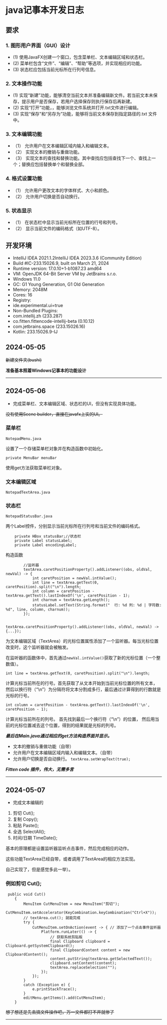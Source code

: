 # java记事本开发日志

## 要求
### 1.  图形用户界面（GUI）设计

- (1)   使用JavaFX创建一个窗口，包含菜单栏、文本编辑区域和状态栏。
- (2)   菜单栏包含“文件”、“编辑”、“帮助”等选项，并实现相应的功能。
- (3)   状态栏应包括当前光标所在行列号信息。


### 2.  文本操作功能

- (1)   实现“新建”功能，能够清空当前文本并准备编辑新文件。若当前文本未保存，提示用户是否保存，若用户选择保存则执行保存后再新建。
- (2)   实现“打开”功能，，能够浏览文件系统并打开.txt文件进行编辑。
- (3)   实现“保存”和“另存为”功能，能够将当前文本保存到指定路径的.txt 文件中。


### 3.  文本编辑功能

- （1） 允许用户在文本编辑区域内输入和编辑文本。
- （2） 实现文本的撤销与重做功能。
- （3） 实现文本的查找和替换功能。其中查找应包括查找下一个、查找上一个；替换应包括替换单个和替换全部。

### 4.  格式设置功能

- （1） 允许用户更改文本的字体样式、大小和颜色。
- （2） 允许用户切换是否自动换行。


### 5.  状态显示

- （1） 在状态栏中显示当前光标所在位置的行号和列号。
- （2） 显示当前文件的编码格式（如UTF-8）。

## 开发环境
 -  IntelliJ IDEA 2021.1.2IntelliJ IDEA 2023.3.6 (Community Edition)
 -  Build #IC-233.15026.9, built on March 21, 2024
 -  Runtime version: 17.0.10+1-b1087.23 amd64
 -  VM: OpenJDK 64-Bit Server VM by JetBrains s.r.o.
 -  Windows 11.0
 - GC: G1 Young Generation, G1 Old Generation
 - Memory: 2048M
 - Cores: 16
 - Registry:
 - ide.experimental.ui=true
 - Non-Bundled Plugins:
 - com.intellij.zh (233.287)
 - co.fitten.fittencode-intellij-beta (0.10.12)
 - com.jetbrains.space (233.15026.16)
 - Kotlin: 233.15026.9-IJ

## 2024-05-05

~~新建文件夹(bushi)~~

**准备基本照着Windows记事本的功能设计**


---

## 2024-05-06

- 完成菜单栏、文本编辑区域、状态栏的UI，但没有实现具体功能。

~~没有使用Scene builder，直接在javafx上实的UI。~~

### 菜单栏
`NotepadMenu.java`

设置了一个存储菜单栏对象并在构造函数中初始化。
```
private MenuBar menuBar
```
使用get方法获取菜单栏对象。

### 文本编辑区域
`NotepadTextArea.java`

### 状态栏
`NotepadStatusBar.java`

两个Label控件，分别显示当前光标所在行列号和当前文件的编码格式。

```
    private HBox statusBar;//状态栏
    private Label statusLabel;
    private Label encodingLabel;
```
构造函数
```
        //监听器
        textArea.caretPositionProperty().addListener((obs, oldVal, newVal) -> {
            int caretPosition = newVal.intValue();
            int line = textArea.getText(0, caretPosition).split("\n").length;
            int column = caretPosition - textArea.getText().lastIndexOf('\n', caretPosition - 1);
            int charnum = textArea.getLength();
            statusLabel.setText(String.format("  行: %d 列: %d | 字符数: %d", line, column, charnum));
        });
     
```
    textArea.caretPositionProperty().addListener((obs, oldVal, newVal) -> {...});
为文本编辑区域（TextArea）的光标位置属性添加了一个监听器。每当光标位置改变时，这个监听器就会被触发。

在监听器的函数体中，首先通过`newVal.intValue()`获取了新的光标位置（一个整数值）。

    int line = textArea.getText(0, caretPosition).split("\n").length;
计算光标当前所在的行号。首先获取了从文本开始到当前光标位置的所有文本，
然后以换行符（“\n”）为分隔符将文本分割成多行，最后通过计算得到的行数就是光标的行号。

    int column = caretPosition - textArea.getText().lastIndexOf('\n', caretPosition - 1);
计算光标当前所在的列号。 首先找到最后一个换行符（“\n”）的位置， 然后用当前的光标位置减去这个位置，得到的结果就是光标的列号。

***最后在Main.java通过相应的get方法构造界面并显示。***

- 文本的撤销与重做功能（自带）
- 允许用户在文本编辑区域内输入和编辑文本。（自带）
- 允许用户切换是否自动换行。
`textArea.setWrapText(true);`

***Fitten code 插件，伟大，无需多言***

----

## 2024-05-07

- 完成文本编辑的  
1. 剪切 Cut();
2. 复制 Copy();
3. 粘贴 Paste();
4. 全选 SelectAll();
5. 时间/日期  TimeDate();

基本的原理都是设置监听器监听点击事件，然后完成相应的动作。

这些功能TextArea已经自带，或者调用了TextArea的相应方法实现。

自己实现了，但是感觉多此一举）。

### 例如剪切 Cut();
```
 public void Cut()
    {
        MenuItem CutMenuItem = new MenuItem("剪切");
        CutMenuItem.setAccelerator(KeyCombination.keyCombination("Ctrl+X"));
        // textArea.cut(); 就能完成
        try {
            CutMenuItem.setOnAction(event -> { // 添加了一个点击事件监听器
                Platform.runLater(() -> {
                    // 获取系统剪贴板
                    final Clipboard clipboard = Clipboard.getSystemClipboard();
                    final ClipboardContent content = new ClipboardContent();
                    content.putString(textArea.getSelectedText());
                    clipboard.setContent(content);
                    textArea.replaceSelection("");
                });
            });
        }
        catch (Exception e) {
            e.printStackTrace();
        }
        editMenu.getItems().add(CutMenuItem);
    }
```

~~想了想还是先去搞文件操作吧，万一文件都打不开就惨了~~

------






